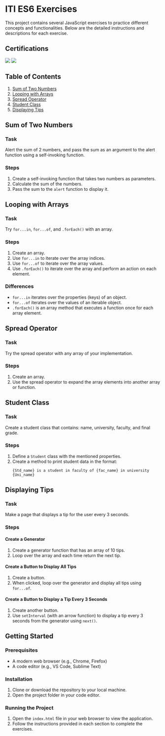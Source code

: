 # ITI ES6 Exercises

This project contains several JavaScript exercises to practice different concepts and functionalities. Below are the detailed instructions and descriptions for each exercise.

## Certifications

<image src="ES6 and beyond Certificate.png">
<image src="TypeScript Certificate.png">

## Table of Contents

1. [Sum of Two Numbers](#sum-of-two-numbers)
2. [Looping with Arrays](#looping-with-arrays)
3. [Spread Operator](#spread-operator)
4. [Student Class](#student-class)
5. [Displaying Tips](#displaying-tips)

## Sum of Two Numbers

### Task

Alert the sum of 2 numbers, and pass the sum as an argument to the alert function using a self-invoking function.

### Steps

1. Create a self-invoking function that takes two numbers as parameters.
2. Calculate the sum of the numbers.
3. Pass the sum to the `alert` function to display it.

## Looping with Arrays

### Task

Try `for...in`, `for...of`, and `.forEach()` with an array.

### Steps

1. Create an array.
2. Use `for...in` to iterate over the array indices.
3. Use `for...of` to iterate over the array values.
4. Use `.forEach()` to iterate over the array and perform an action on each element.

### Differences

- `for...in` iterates over the properties (keys) of an object.
- `for...of` iterates over the values of an iterable object.
- `.forEach()` is an array method that executes a function once for each array element.

## Spread Operator

### Task

Try the spread operator with any array of your implementation.

### Steps

1. Create an array.
2. Use the spread operator to expand the array elements into another array or function.

## Student Class

### Task

Create a student class that contains: name, university, faculty, and final grade.

### Steps

1. Define a `Student` class with the mentioned properties.
2. Create a method to print student data in the format:
   ```
   {Std_name} is a student in faculty of {fac_name} in university {Uni_name}
   ```

## Displaying Tips

### Task

Make a page that displays a tip for the user every 3 seconds.

### Steps

#### Create a Generator

1. Create a generator function that has an array of 10 tips.
2. Loop over the array and each time return the next tip.

#### Create a Button to Display All Tips

1. Create a button.
2. When clicked, loop over the generator and display all tips using `for...of`.

#### Create a Button to Display a Tip Every 3 Seconds

1. Create another button.
2. Use `setInterval` (with an arrow function) to display a tip every 3 seconds from the generator using `next()`.

## Getting Started

### Prerequisites

- A modern web browser (e.g., Chrome, Firefox)
- A code editor (e.g., VS Code, Sublime Text)

### Installation

1. Clone or download the repository to your local machine.
2. Open the project folder in your code editor.

### Running the Project

1. Open the `index.html` file in your web browser to view the application.
2. Follow the instructions provided in each section to complete the exercises.
